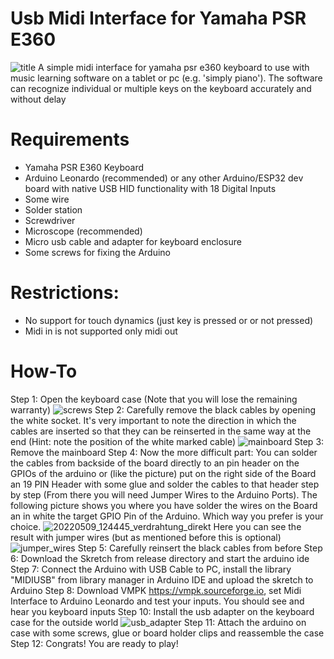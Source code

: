 # Usb Midi Interface for Yamaha PSR E360
![title](https://github.com/user-attachments/assets/5e19b155-ed9c-4c62-a946-06533dfe7f22)
A simple midi interface for yamaha psr e360 keyboard to use with music learning software on a tablet or pc (e.g. 'simply piano'). 
The software can recognize individual or multiple keys on the keyboard
 accurately and without delay

# Requirements
* Yamaha PSR E360 Keyboard
* Arduino Leonardo (recommended) or any other Arduino/ESP32 dev board with native USB HID functionality with 18 Digital Inputs
* Some wire
* Solder station
* Screwdriver
* Microscope (recommended)
* Micro usb cable and adapter for keyboard enclosure
* Some screws for fixing the Arduino

# Restrictions:
* No support for touch dynamics (just key is pressed or or not pressed)
* Midi in is not supported only midi out

# How-To
Step 1: Open the keyboard case (Note that you will lose the remaining warranty) ![screws](https://github.com/user-attachments/assets/bbcd0ccd-3c16-4224-841f-c1229925b69e)
Step 2: Carefully remove the black cables by opening the white socket. It's very important to note the direction in which the cables are inserted so that they can be reinserted in the same way at the end (Hint: note the position of the white marked cable)  ![mainboard](https://github.com/user-attachments/assets/5ffe689c-2cd0-464d-83ab-ce3d05781627)
Step 3: Remove the mainboard
Step 4: Now the more difficult part: You can solder the cables from backside of the board directly to an pin header on the GPIOs of the arduino or (like the picture) put on the right side of the Board an 19 PIN Header with some glue and solder the cables to that header step by step (From there you will need Jumper Wires to the Arduino Ports). The following picture shows you where you have solder the wires on the Board an in white the target GPIO Pin of the Arduino. Which way you prefer is your choice. ![20220509_124445_verdrahtung_direkt](https://github.com/user-attachments/assets/9adffc1d-a2fc-4815-8e37-f4350df06015) Here you can see the result with jumper wires (but as mentioned before this is optional) ![jumper_wires](https://github.com/user-attachments/assets/0a221dd5-db40-4e67-966b-9aded31f5ab2)
Step 5: Carefully reinsert the black cables from before 
Step 6: Download the Skretch from release directory and start the arduino ide
Step 7: Connect the Arduino with USB Cable to PC, install the library "MIDIUSB" from library manager in Arduino IDE and upload the skretch to Arduino 
Step 8: Download VMPK https://vmpk.sourceforge.io, set Midi Interface to Arduino Leonardo and test your inputs. You should see and hear you keyboard inputs
Step 10: Install the usb adapter on the keyboard case for the outside world ![usb_adapter](https://github.com/user-attachments/assets/a71c92b3-18c8-4a13-b470-ad198eb77fa7)
Step 11: Attach the arduino on case with some screws, glue or board holder clips and reassemble the case
Step 12: Congrats! You are ready to play!
